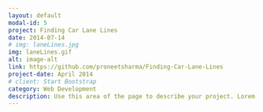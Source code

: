 ```yaml
---
layout: default
modal-id: 5
project: Finding Car Lane Lines
date: 2014-07-14
# img: laneLines.jpg
img: laneLines.gif
alt: image-alt
link: https://github.com/proneetsharma/Finding-Car-Lane-Lines
project-date: April 2014
# client: Start Bootstrap
category: Web Development
description: Use this area of the page to describe your project. Lorem ipsum dolor sit amet, consectetur adipisicing elit. Mollitia neque assumenda ipsam nihil, molestias magnam, recusandae quos quis inventore quisquam velit asperiores, vitae? Reprehenderit soluta, eos quod consequuntur itaque. Nam.
---
```

